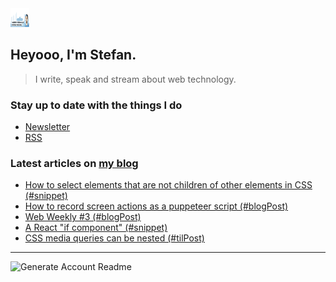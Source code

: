 <img alt width="30" height="30" src="https://raw.githubusercontent.com/stefanjudis/stefanjudis/main/screenshot.png">

## Heyooo, I'm Stefan.

> I write, speak and stream about web technology.

### Stay up to date with the things I do

- [Newsletter](https://www.stefanjudis.com/newsletter/)
- [RSS](https://www.stefanjudis.com/feeds/)

### Latest articles on [my blog](https://www.stefanjudis.com)

<!-- BLOG-POST-LIST:START -->
- [How to select elements that are not children of other elements in CSS (#snippet)](https://www.stefanjudis.com/snippets/how-to-select-elements-that-are-not-children-of-other-elements-in-css/)
- [How to record screen actions as a puppeteer script (#blogPost)](https://www.stefanjudis.com/blog/how-to-record-screen-actions-as-a-puppeteer-script/)
- [Web Weekly #3 (#blogPost)](https://www.stefanjudis.com/blog/web-weekly-3/)
- [A React "if component" (#snippet)](https://www.stefanjudis.com/snippets/a-react-if-component/)
- [CSS media queries can be nested (#tilPost)](https://www.stefanjudis.com/today-i-learned/css-media-queries-can-be-nested/)
<!-- BLOG-POST-LIST:END -->

---

![Generate Account Readme](https://github.com/stefanjudis/stefanjudis/workflows/Generate%20Account%20Readme/badge.svg)

